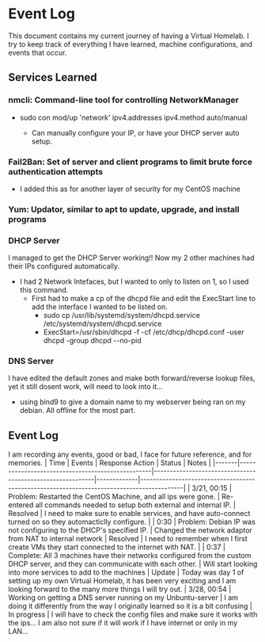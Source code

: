 # Event Log  
This document contains my current journey of having a Virtual Homelab. I try to keep track of everything I have learned, machine configurations, and events that occur.
## Services Learned 
### nmcli: Command-line tool for controlling NetworkManager
  - sudo con mod/up 'network' ipv4.addresses <IP> ipv4.method auto/manual 
    - Can manually configure your IP, or have your DHCP server auto setup. 
### Fail2Ban: Set of server and client programs to limit brute force authentication attempts
- I added this as for another layer of security for my CentOS machine
### Yum: Updator, similar to apt to update, upgrade, and install programs
### DHCP Server
I managed to get the DHCP Server working!! Now my 2 other machines had their IPs configured automatically.
  - I had 2 Network Intefaces, but I wanted to only to listen on 1, so I used this command.
    - First had to make a cp of the dhcpd file and edit the ExecStart line to add the interface I wanted to be listed on. 
      - sudo cp /usr/lib/systemd/system/dhcpd.service /etc/systemd/system/dhcpd.service
      - ExecStart=/usr/sbin/dhcpd -f -cf /etc/dhcp/dhcpd.conf -user dhcpd -group dhcpd --no-pid <Interface>
### DNS Server
I have edited the default zones and make both forward/reverse lookup files, yet it still dosent work, will need to look into it...
- using bind9 to give a domain name to my webserver being ran on my debian. All offline for the most part.

## Event Log
I am recording any events, good or bad, I face for future reference, and for memories.
| Time  | Events                                         | Response Action                                           | Status      | Notes                                                                                     |
|-------|--------------------------------------------------|-----------------------------------------------------------|-------------|-------------------------------------------------------------------------------------------| 
| 3/21, 00:15 | Problem: Restarted the CentOS Machine, and all ips were gone. | Re-entered all commands needed to setup both external and internal IP.  | Resolved | I need to make sure to enable services, and have auto-connect turned on so they automacticlly configure.  |
| 0:30  | Problem: Debian IP was not configuring to the DHCP's specified IP. | Changed the network adaptor from NAT to internal network | Resolved | I need to remember when I first create VMs they start connected to the internet with NAT. |
| 0:37  | Complete: All 3 machines have their networks configured from the custom DHCP server, and they can communicate with each other. | Will start looking into more services to add to the machines | Update | Today was day 1 of setting up my own Virtual Homelab, it has been very exciting and I am looking forward to the many more things I will try out.
| 3/28, 00:54  | Working on getting a DNS server running on my Unbuntu-server | I am doing it differently from the way I originally learned so it is a bit confusing | In progress | I will have to check the config files and make sure it works with the ips... I am also not sure if it will work if I have internet or only in my LAN... 
